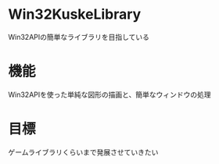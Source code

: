 # Win32KuskeLibrary
Win32APIの簡単なライブラリを目指している

# 機能
Win32APIを使った単純な図形の描画と、簡単なウィンドウの処理

# 目標
ゲームライブラリくらいまで発展させていきたい
